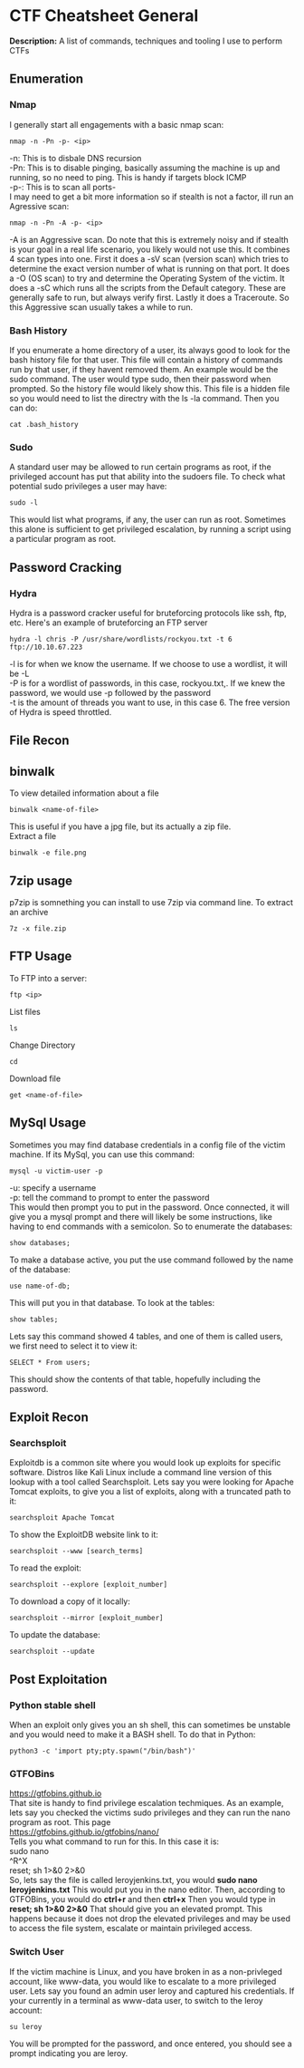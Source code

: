 # CTF Cheatsheet General

**Description:** A list of commands, techniques and tooling I use to perform CTFs

## Enumeration
### Nmap
I generally start all engagements with a basic nmap scan:
```
nmap -n -Pn -p- <ip>
```
-n: This is to disbale DNS recursion \
-Pn: This is to disable pinging, basically assuming the machine is up and running, so no need to ping. This is handy if targets block ICMP \
-p-: This is to scan all ports- \
I may need to get a bit more information so if stealth is not a factor, ill run an Agressive scan:
```
nmap -n -Pn -A -p- <ip>
```
-A is an Aggressive scan. Do note that this is extremely noisy and if stealth is your goal in a real life scenario, you likely would not use this. It combines 4 scan types into one. First it does a -sV scan (version scan) which tries to determine the exact version number of what is running on that port. It does a -O (OS scan) to try and determine the Operating System of the victim. It does a -sC which runs all the scripts from the Default category. These are generally safe to run, but always verify first. Lastly it does a Traceroute. So this Aggressive scan usually takes a while to run. 

### Bash History
If you enumerate a home directory of a user, its always good to look for the bash history file for that user. This file will contain a history of commands run by that user, if they havent removed them. An example would be the sudo command. The user would type sudo, then their password when prompted. So the history file would likely show this. This file is a hidden file so you would need to list the directry with the ls -la command. Then you can do:
```
cat .bash_history
```
### Sudo
A standard user may be allowed to run certain programs as root, if the privileged account has put that ability into the sudoers file. To check what potential sudo privileges a user may have:
```
sudo -l
```
This would list what programs, if any, the user can run as root. Sometimes this alone is sufficient to get privileged escalation, by running a script using a particular program as root.

## Password Cracking
### Hydra
Hydra is a password cracker useful for bruteforcing protocols like ssh, ftp, etc. Here's an example of bruteforcing an FTP server
```
hydra -l chris -P /usr/share/wordlists/rockyou.txt -t 6 ftp://10.10.67.223
```
-l is for when we know the username. If we choose to use a wordlist, it will be -L \
-P is for a wordlist of passwords, in this case, rockyou.txt,. If we knew the password, we would use -p followed by the password \
-t is the amount of threads you want to use, in this case 6. The free version of Hydra is speed throttled. 

## File Recon
## binwalk
To view detailed information about a file
```
binwalk <name-of-file>
```
This is useful if you have a jpg file, but its actually a zip file. \
Extract a file
```
binwalk -e file.png
```

## 7zip usage
p7zip is somnething you can install to use 7zip via command line. To extract an archive
```
7z -x file.zip
```

## FTP Usage
To FTP into a server:
```
ftp <ip>
```
List files
```
ls
```
Change Directory
```
cd
```
Download file
```
get <name-of-file>
```


## MySql Usage
Sometimes you may find database credentials in a config file of the victim machine. If its MySql, you can use this command:
```
mysql -u victim-user -p
```
-u: specify a username \
-p: tell the command to prompt to enter the password \
This would then prompt you to put in the password. Once connected, it will give you a mysql prompt and there will likely be some instructions, like having to end commands with a semicolon. So to enumerate the databases:
```
show databases;
```
To make a database active, you put the use command followed by the name of the database:
```
use name-of-db;
```
This will put you in that database. To look at the tables:
```
show tables;
```
Lets say this command showed 4 tables, and one of them is called users, we first need to select it to view it:
```
SELECT * From users;
```
This should show the contents of that table, hopefully including the password.


## Exploit Recon
### Searchsploit
Exploitdb is a common site where you would look up exploits for specific software. Distros like Kali Linux include a command line version of this lookup with a tool called Searchsploit. Lets say you were looking for Apache Tomcat exploits, to give you a list of exploits, along with a truncated path to it:
```
searchsploit Apache Tomcat
```
To show the ExploitDB website link to it:
```
searchsploit --www [search_terms]
```
To read the exploit:
```
searchsploit --explore [exploit_number]
```
To download a copy of it locally:
```
searchsploit --mirror [exploit_number]
```
To update the database:
```
searchsploit --update
```
  
## Post Exploitation
### Python stable shell
When an exploit only gives you an sh shell, this can sometimes be unstable and you would need to make it a BASH shell. To do that in Python:
```
python3 -c 'import pty;pty.spawn("/bin/bash")'
```
### GTFOBins
https://gtfobins.github.io \
That site is handy to find privilege escalation techmiques. As an example, lets say you checked the victims sudo privileges and they can run the nano program as root. This page \
https://gtfobins.github.io/gtfobins/nano/ \
Tells you what command to run for this. In this case it is: \
sudo nano \
^R^X \
reset; sh 1>&0 2>&0 \
So, lets say the file is called leroyjenkins.txt, you would **sudo nano leroyjenkins.txt** This would put you in the nano editor. Then, according to GTFOBins, you would do **ctrl+r** and then **ctrl+x** Then you would type in **reset; sh 1>&0 2>&0** That should give you an elevated prompt. This happens because it does not drop the elevated privileges and may be used to access the file system, escalate or maintain privileged access.

### Switch User
If the victim machine is Linux, and you have broken in as a non-privleged account, like www-data, you would like to escalate to a more privileged user. Lets say you found an admin user leroy and captured his credentials. If your currently in a terminal as www-data user, to switch to the leroy account:
```
su leroy
```
You will be prompted for the password, and once entered, you should see a prompt indicating you are leroy.

